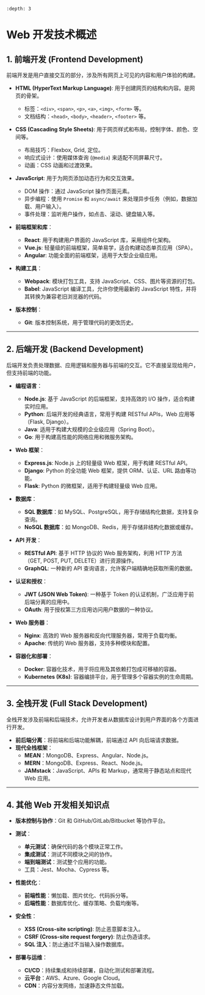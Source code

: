```{contents} Table of Contents
:depth: 3
```
# Web 开发技术概述
## 1. **前端开发 (Frontend Development)**
前端开发是用户直接交互的部分，涉及所有网页上可见的内容和用户体验的构建。

- **HTML (HyperText Markup Language)**: 用于创建网页的结构和内容。是网页的骨架。
  - 标签：`<div>`, `<span>`, `<p>`, `<a>`, `<img>`, `<form>` 等。
  - 文档结构：`<head>`, `<body>`, `<header>`, `<footer>` 等。

- **CSS (Cascading Style Sheets)**: 用于网页样式和布局，控制字体、颜色、空间等。
  - 布局技巧：Flexbox, Grid, 定位。
  - 响应式设计：使用媒体查询 (`@media`) 来适配不同屏幕尺寸。
  - 动画：CSS 动画和过渡效果。

- **JavaScript**: 用于为网页添加动态行为和交互效果。
  - DOM 操作：通过 JavaScript 操作页面元素。
  - 异步编程：使用 `Promise` 和 `async/await` 来处理异步任务（例如，数据加载、用户输入）。
  - 事件处理：监听用户操作，如点击、滚动、键盘输入等。

- **前端框架和库**：
  - **React**: 用于构建用户界面的 JavaScript 库，采用组件化架构。
  - **Vue.js**: 轻量级的前端框架，简单易学，适合构建动态单页应用（SPA）。
  - **Angular**: 功能全面的前端框架，适用于大型企业级应用。

- **构建工具**：
  - **Webpack**: 模块打包工具，支持 JavaScript、CSS、图片等资源的打包。
  - **Babel**: JavaScript 编译工具，允许你使用最新的 JavaScript 特性，并将其转换为兼容老旧浏览器的代码。

- **版本控制**：
  - **Git**: 版本控制系统，用于管理代码的更改历史。

---

## 2. **后端开发 (Backend Development)**
后端开发负责处理数据、应用逻辑和服务器与前端的交互。它不直接呈现给用户，但支持前端的功能。


- **编程语言**：
  - **Node.js**: 基于 JavaScript 的后端框架，支持高效的 I/O 操作，适合构建实时应用。
  - **Python**: 后端开发的经典语言，常用于构建 RESTful APIs，Web 应用等（Flask, Django）。
  - **Java**: 适用于构建大规模的企业级应用（Spring Boot）。
  - **Go**: 用于构建高性能的网络应用和微服务架构。

- **Web 框架**：
  - **Express.js**: Node.js 上的轻量级 Web 框架，用于构建 RESTful API。
  - **Django**: Python 的全功能 Web 框架，提供 ORM、认证、URL 路由等功能。
  - **Flask**: Python 的微框架，适用于构建轻量级 Web 应用。

- **数据库**：
  - **SQL 数据库**：如 MySQL、PostgreSQL，用于存储结构化数据，支持复杂查询。
  - **NoSQL 数据库**：如 MongoDB、Redis，用于存储非结构化数据或缓存。

- **API 开发**：
  - **RESTful API**: 基于 HTTP 协议的 Web 服务架构，利用 HTTP 方法（GET, POST, PUT, DELETE）进行资源操作。
  - **GraphQL**: 一种新的 API 查询语言，允许客户端精确地获取所需的数据。

- **认证和授权**：
  - **JWT (JSON Web Token)**: 一种基于 Token 的认证机制，广泛应用于前后端分离的应用中。
  - **OAuth**: 用于授权第三方应用访问用户数据的一种协议。

- **Web 服务器**：
  - **Nginx**: 高效的 Web 服务器和反向代理服务器，常用于负载均衡。
  - **Apache**: 传统的 Web 服务器，支持多种模块和配置。

- **容器化和部署**：
  - **Docker**: 容器化技术，用于将应用及其依赖打包成可移植的容器。
  - **Kubernetes (K8s)**: 容器编排平台，用于管理多个容器实例的生命周期。

---

## 3. **全栈开发 (Full Stack Development)**
全栈开发涉及前端和后端技术，允许开发者从数据库设计到用户界面的各个方面进行开发。

- **前后端分离**：将前端和后端功能解耦，前端通过 API 向后端请求数据。
- **现代全栈框架**：
  - **MEAN**：MongoDB、Express、Angular、Node.js。
  - **MERN**：MongoDB、Express、React、Node.js。
  - **JAMstack**：JavaScript、APIs 和 Markup，通常用于静态站点和现代 Web 应用。

---

## 4. **其他 Web 开发相关知识点**
- **版本控制与协作**：Git 和 GitHub/GitLab/Bitbucket 等协作平台。
- **测试**：
  - **单元测试**：确保代码的各个模块正常工作。
  - **集成测试**：测试不同模块之间的协作。
  - **端到端测试**：测试整个应用的功能。
  - 工具：Jest、Mocha、Cypress 等。
  
- **性能优化**：
  - **前端性能**：懒加载、图片优化、代码拆分等。
  - **后端性能**：数据库优化、缓存策略、负载均衡等。

- **安全性**：
  - **XSS (Cross-site scripting)**: 防止恶意脚本注入。
  - **CSRF (Cross-site request forgery)**: 防止伪造请求。
  - **SQL 注入**：防止通过不当输入操作数据库。

- **部署与运维**：
  - **CI/CD**：持续集成和持续部署，自动化测试和部署流程。
  - **云平台**：AWS、Azure、Google Cloud。
  - **CDN**：内容分发网络，加速静态文件加载。

